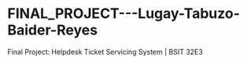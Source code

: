 # FINAL_PROJECT---Lugay-Tabuzo-Baider-Reyes
Final Project: Helpdesk Ticket Servicing System | BSIT 32E3

